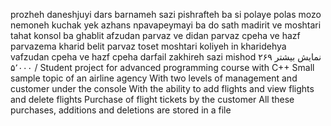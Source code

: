 prozheh daneshjuyi dars barnameh sazi pishrafteh ba si polaye polas mozo nemoneh kuchak yek azhans npavapeymayi ba do sath madirit ve moshtari tahat konsol ba ghablit afzudan parvaz ve didan parvaz cpeha ve hazf parvazema kharid belit parvaz toset moshtari koliyeh in kharidehya vafzudan cpeha ve hazf cpeha darfail zakhireh sazi mishod
نمایش بیشتر
۲۶۹ / ۵٬۰۰۰
Student project for advanced programming course with C++
Small sample topic of an airline agency
With two levels of management and customer under the console
With the ability to add flights and view flights and delete flights
Purchase of flight tickets by the customer
All these purchases, additions and deletions are stored in a file
